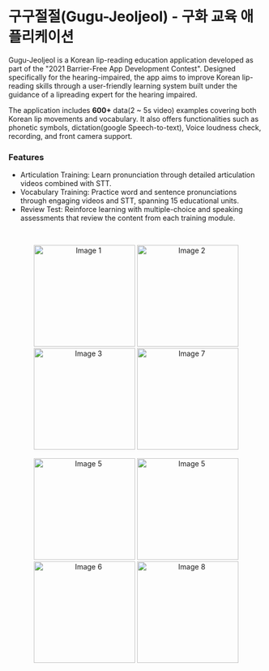# 구구절절(Gugu-Jeoljeol) - 구화 교육 애플리케이션

Gugu-Jeoljeol is a Korean lip-reading education application developed as part of the "2021 Barrier-Free App Development Contest". Designed specifically for the hearing-impaired, the app aims to improve Korean lip-reading skills through a user-friendly learning system built under the guidance of a lipreading expert for the hearing impaired.

The application includes **600+** data(2 ~ 5s video) examples covering both Korean lip movements and vocabulary. 
It also offers functionalities such as phonetic symbols, dictation(google Speech-to-text), Voice loudness check, recording, and front camera support.

### Features
- Articulation Training: Learn pronunciation through detailed articulation videos combined with STT.
- Vocabulary Training: Practice word and sentence pronunciations through engaging videos and STT, spanning 15 educational units.
- Review Test: Reinforce learning with multiple-choice and speaking assessments that review the content from each training module.

<br/>
<p align="center">
  <img src="https://github.com/user-attachments/assets/deec2b18-c29b-4255-86e9-608b553301e2" alt="Image 1" width="200" />
  <img src="https://github.com/user-attachments/assets/9e5f5055-1a22-43b4-8b21-f37a84c40d22" alt="Image 2" width="200" />
  <img src="https://github.com/user-attachments/assets/f9c8144c-baf4-4a66-883a-ee42a99217a6" alt="Image 3" width="200" />
    <img src="https://github.com/user-attachments/assets/7c1d0c5d-47d0-4f82-98b2-4784ce1c6321" alt="Image 7" width="200" />

</p>

<p align="center">
  <img src = "https://github.com/user-attachments/assets/ee58321f-5e8a-4d9d-b742-1acbfb2aad1e" alt="Image 5" width="200" />
  <img src="https://github.com/user-attachments/assets/f4d33595-f81d-4749-92be-42b0a22651a9" alt="Image 5" width="200" />
  <img src="https://github.com/user-attachments/assets/80745f90-372b-44c6-8498-1e3470034f75" alt="Image 6" width="200" />
    <img src="https://github.com/user-attachments/assets/ad4ce5bb-8ac3-45af-8590-5c695020610c" alt="Image 8" width="200" />

</p>
